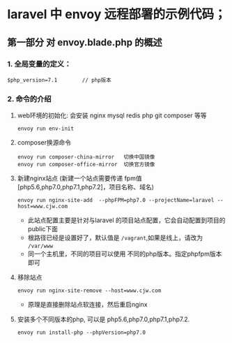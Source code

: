 # laravel 中 envoy 远程部署的示例代码；

## 第一部分 对 envoy.blade.php 的概述
### 1. 全局变量的定义：
```$xslt
$php_version=7.1        // php版本
```
### 2. 命令的介绍
1. web环境的初始化: 会安装 nginx mysql redis php  git composer 等等
    ```$xslt
    envoy run env-init 
    ```
2. composer换源命令
    ```$xslt
    envoy run composer-china-mirror   切换中国镜像
    envoy run composer-office-mirror  切换官方镜像
    ```
3. 新建nginx站点 (新建一个站点需要传递 fpm值 [php5.6,php7.0,php7.1,php7.2]，项目名称、域名)
    ```$xslt    
    envoy run nginx-site-add  --phpFPM=php7.0 --projectName=laravel --host=www.cjw.com
    ```
    * 此站点配置主要是针对与laravel 的项目站点配置，它会自动配置到项目的public下面
    * 根路径已经是设置好了，默认值是 `/vagrant`,如果是线上，请改为 `/var/www`
    * 同一个主机里，不同的项目可以使用 不同的php版本。指定phpfpm版本即可
    
4. 移除站点
    ```$xslt
    envoy run nginx-site-remove --host=www.cjw.com
    ```
    * 原理是直接删除站点软连接，然后重启nginx
    
5. 安装多个不同版本的php, 可以是 php5.6,php7.0,php7.1,php7.2.
    ```$xslt
    envoy run install-php --phpVersion=php7.0
    ```